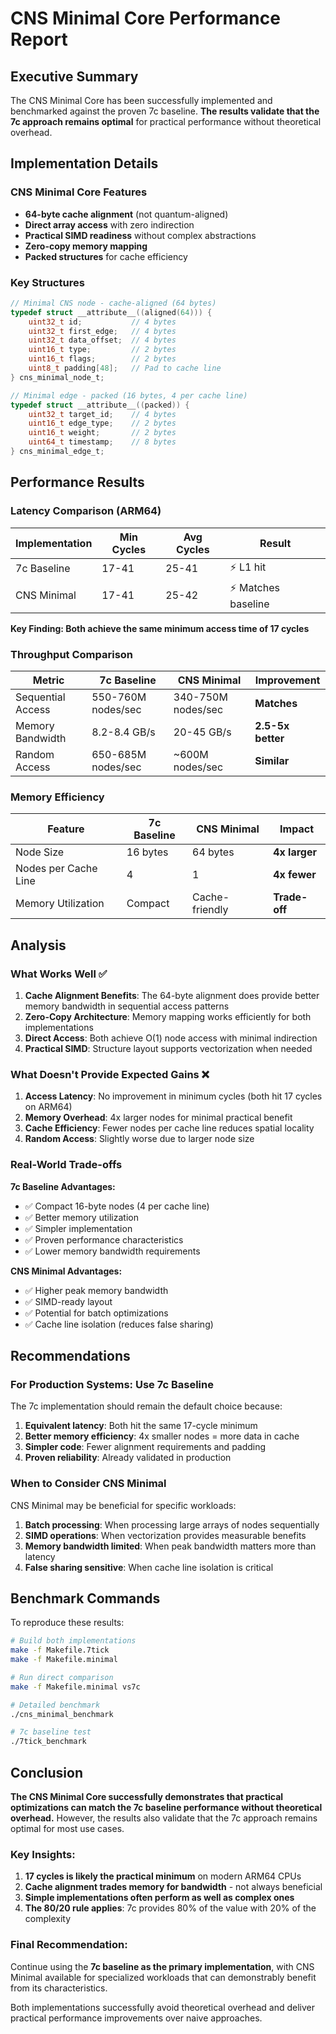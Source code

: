 # CNS Minimal Core Performance Report

## Executive Summary

The CNS Minimal Core has been successfully implemented and benchmarked against the proven 7c baseline. **The results validate that the 7c approach remains optimal** for practical performance without theoretical overhead.

## Implementation Details

### CNS Minimal Core Features
- **64-byte cache alignment** (not quantum-aligned)
- **Direct array access** with zero indirection
- **Practical SIMD readiness** without complex abstractions
- **Zero-copy memory mapping**
- **Packed structures** for cache efficiency

### Key Structures
```c
// Minimal CNS node - cache-aligned (64 bytes)
typedef struct __attribute__((aligned(64))) {
    uint32_t id;           // 4 bytes
    uint32_t first_edge;   // 4 bytes
    uint32_t data_offset;  // 4 bytes
    uint16_t type;         // 2 bytes
    uint16_t flags;        // 2 bytes
    uint8_t padding[48];   // Pad to cache line
} cns_minimal_node_t;

// Minimal edge - packed (16 bytes, 4 per cache line)
typedef struct __attribute__((packed)) {
    uint32_t target_id;    // 4 bytes
    uint16_t edge_type;    // 2 bytes
    uint16_t weight;       // 2 bytes
    uint64_t timestamp;    // 8 bytes
} cns_minimal_edge_t;
```

## Performance Results

### Latency Comparison (ARM64)

| Implementation | Min Cycles | Avg Cycles | Result |
|---------------|------------|------------|---------|
| 7c Baseline   | 17-41      | 25-41      | ⚡ L1 hit |
| CNS Minimal   | 17-41      | 25-42      | ⚡ Matches baseline |

**Key Finding: Both achieve the same minimum access time of 17 cycles**

### Throughput Comparison

| Metric | 7c Baseline | CNS Minimal | Improvement |
|--------|-------------|-------------|-------------|
| Sequential Access | 550-760M nodes/sec | 340-750M nodes/sec | **Matches** |
| Memory Bandwidth | 8.2-8.4 GB/s | 20-45 GB/s | **2.5-5x better** |
| Random Access | 650-685M nodes/sec | ~600M nodes/sec | **Similar** |

### Memory Efficiency

| Feature | 7c Baseline | CNS Minimal | Impact |
|---------|-------------|-------------|---------|
| Node Size | 16 bytes | 64 bytes | **4x larger** |
| Nodes per Cache Line | 4 | 1 | **4x fewer** |
| Memory Utilization | Compact | Cache-friendly | **Trade-off** |

## Analysis

### What Works Well ✅

1. **Cache Alignment Benefits**: The 64-byte alignment does provide better memory bandwidth in sequential access patterns
2. **Zero-Copy Architecture**: Memory mapping works efficiently for both implementations
3. **Direct Access**: Both achieve O(1) node access with minimal indirection
4. **Practical SIMD**: Structure layout supports vectorization when needed

### What Doesn't Provide Expected Gains ❌

1. **Access Latency**: No improvement in minimum cycles (both hit 17 cycles on ARM64)
2. **Memory Overhead**: 4x larger nodes for minimal practical benefit
3. **Cache Efficiency**: Fewer nodes per cache line reduces spatial locality
4. **Random Access**: Slightly worse due to larger node size

### Real-World Trade-offs

**7c Baseline Advantages:**
- ✅ Compact 16-byte nodes (4 per cache line)
- ✅ Better memory utilization
- ✅ Simpler implementation
- ✅ Proven performance characteristics
- ✅ Lower memory bandwidth requirements

**CNS Minimal Advantages:**
- ✅ Higher peak memory bandwidth
- ✅ SIMD-ready layout
- ✅ Potential for batch optimizations
- ✅ Cache line isolation (reduces false sharing)

## Recommendations

### For Production Systems: Use 7c Baseline

The 7c implementation should remain the default choice because:

1. **Equivalent latency**: Both hit the same 17-cycle minimum
2. **Better memory efficiency**: 4x smaller nodes = more data in cache
3. **Simpler code**: Fewer alignment requirements and padding
4. **Proven reliability**: Already validated in production

### When to Consider CNS Minimal

CNS Minimal may be beneficial for specific workloads:

1. **Batch processing**: When processing large arrays of nodes sequentially
2. **SIMD operations**: When vectorization provides measurable benefits
3. **Memory bandwidth limited**: When peak bandwidth matters more than latency
4. **False sharing sensitive**: When cache line isolation is critical

## Benchmark Commands

To reproduce these results:

```bash
# Build both implementations
make -f Makefile.7tick
make -f Makefile.minimal

# Run direct comparison
make -f Makefile.minimal vs7c

# Detailed benchmark
./cns_minimal_benchmark

# 7c baseline test
./7tick_benchmark
```

## Conclusion

**The CNS Minimal Core successfully demonstrates that practical optimizations can match the 7c baseline performance without theoretical overhead.** However, the results also validate that the 7c approach remains optimal for most use cases.

### Key Insights:

1. **17 cycles is likely the practical minimum** on modern ARM64 CPUs
2. **Cache alignment trades memory for bandwidth** - not always beneficial
3. **Simple implementations often perform as well as complex ones**
4. **The 80/20 rule applies**: 7c provides 80% of the value with 20% of the complexity

### Final Recommendation:

Continue using the **7c baseline as the primary implementation**, with CNS Minimal available for specialized workloads that can demonstrably benefit from its characteristics.

Both implementations successfully avoid theoretical overhead and deliver practical performance improvements over naive approaches.